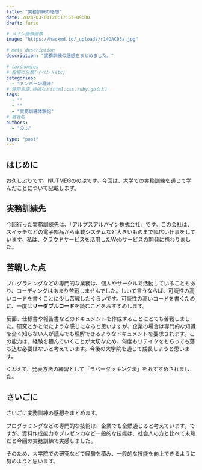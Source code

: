 ```yaml
---
title: "実務訓練の感想"
date: 2024-03-01T20:17:53+09:00
draft: farse

# メイン画像画像
image: "https://hackmd.io/_uploads/r14OAC03a.jpg"

# meta description
description: "実務訓練の感想をまとめました。"

# taxonomies
# 投稿の分類(イベントetc)
categories:
  - "メンバーの趣味"
# 使用言語,技術など(html,css,ruby,goなど)
tags:
  - ""
  - ""
  - "実務訓練体験記"
# 著者名
authors:
  - "のぶ"

type: "post"
---
```



## はじめに

お久しぶりです。NUTMEGののぶです。今回は、大学での実務訓練を通じて学んだことについて記載します。

## 実務訓練先

今回行った実務訓練先は、「アルプスアルパイン株式会社」です。この会社は、スイッチなどの電子部品から車載システムなど大きいものまで幅広い仕事をしています。私は、クラウドサービスを活用したWebサービスの開発に携わりました。

## 苦戦した点

プログラミングなどの専門的な業務は、個人やサークルで活動していることもあり、コーディングはあまり苦戦しませんでした。しいて言うならば、可読性の高いコードを書くことに少し苦戦したくらいです。可読性の高いコードを書くために、一度は**リーダブルコード**を読むことをおすすめします。

反面、仕様書や報告書などのドキュメントを作成することにとても苦戦しました。研究とかと似たような感じになると思いますが、企業の場合は専門的な知識を全く知らない人が読んでも理解できるようなドキュメントを要求されます。この能力は、経験を積んでいくことが大切なため、何度もリテイクをもらっても落ち込む必要はないと考えています。今後の大学院を通じて成長しようと思います。

くわえて、発表方法の練習として「ラバーダッキング法」をおすすめされました。

## さいごに

さいごに実務訓練の感想をまとめます。

プログラミングなどの専門的な技術は、企業でも全然通じると考えています。ですが、資料作成能力やプレゼン力など一般的な技能は、社会人の方と比べて未熟だと今回の実務訓練で実感しました。

そのため、大学院での研究などで経験を積み、一般的な技能を向上できるように努めようと思います。

